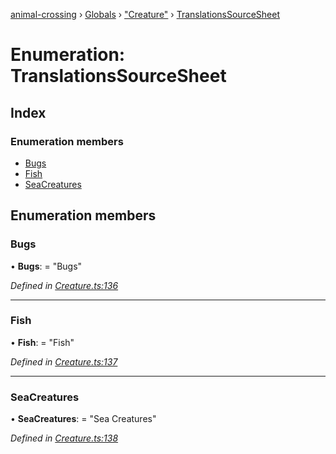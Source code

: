 [animal-crossing](../README.md) › [Globals](../globals.md) › ["Creature"](../modules/_creature_.md) › [TranslationsSourceSheet](_creature_.translationssourcesheet.md)

# Enumeration: TranslationsSourceSheet

## Index

### Enumeration members

* [Bugs](_creature_.translationssourcesheet.md#bugs)
* [Fish](_creature_.translationssourcesheet.md#fish)
* [SeaCreatures](_creature_.translationssourcesheet.md#seacreatures)

## Enumeration members

###  Bugs

• **Bugs**: = "Bugs"

*Defined in [Creature.ts:136](https://github.com/Norviah/animal-crossing/blob/26c21f5/module/types/Creature.ts#L136)*

___

###  Fish

• **Fish**: = "Fish"

*Defined in [Creature.ts:137](https://github.com/Norviah/animal-crossing/blob/26c21f5/module/types/Creature.ts#L137)*

___

###  SeaCreatures

• **SeaCreatures**: = "Sea Creatures"

*Defined in [Creature.ts:138](https://github.com/Norviah/animal-crossing/blob/26c21f5/module/types/Creature.ts#L138)*
